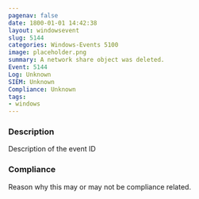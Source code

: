```yaml
---
pagenav: false
date: 1800-01-01 14:42:38
layout: windowsevent
slug: 5144
categories: Windows-Events 5100
image: placeholder.png
summary: A network share object was deleted.
Event: 5144
Log: Unknown
SIEM: Unknown
Compliance: Unknown
tags:
- windows
---
```


### Description

Description of the event ID

### Compliance

Reason why this may or may not be compliance related.
